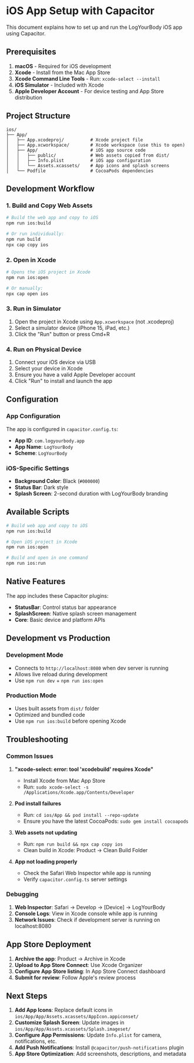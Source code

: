 # iOS App Setup with Capacitor

This document explains how to set up and run the LogYourBody iOS app using Capacitor.

## Prerequisites

1. **macOS** - Required for iOS development
2. **Xcode** - Install from the Mac App Store
3. **Xcode Command Line Tools** - Run: `xcode-select --install`
4. **iOS Simulator** - Included with Xcode
5. **Apple Developer Account** - For device testing and App Store distribution

## Project Structure

```
ios/
├── App/
│   ├── App.xcodeproj/          # Xcode project file
│   ├── App.xcworkspace/        # Xcode workspace (use this to open)
│   ├── App/                    # iOS app source code
│   │   ├── public/             # Web assets copied from dist/
│   │   ├── Info.plist          # iOS app configuration
│   │   └── Assets.xcassets/    # App icons and splash screens
│   └── Podfile                 # CocoaPods dependencies
```

## Development Workflow

### 1. Build and Copy Web Assets
```bash
# Build the web app and copy to iOS
npm run ios:build

# Or run individually:
npm run build
npx cap copy ios
```

### 2. Open in Xcode
```bash
# Opens the iOS project in Xcode
npm run ios:open

# Or manually:
npx cap open ios
```

### 3. Run in Simulator
1. Open the project in Xcode using `App.xcworkspace` (not .xcodeproj)
2. Select a simulator device (iPhone 15, iPad, etc.)
3. Click the "Run" button or press Cmd+R

### 4. Run on Physical Device
1. Connect your iOS device via USB
2. Select your device in Xcode
3. Ensure you have a valid Apple Developer account
4. Click "Run" to install and launch the app

## Configuration

### App Configuration
The app is configured in `capacitor.config.ts`:
- **App ID**: `com.logyourbody.app`
- **App Name**: `LogYourBody`
- **Scheme**: `LogYourBody`

### iOS-Specific Settings
- **Background Color**: Black (`#000000`)
- **Status Bar**: Dark style
- **Splash Screen**: 2-second duration with LogYourBody branding

## Available Scripts

```bash
# Build web app and copy to iOS
npm run ios:build

# Open iOS project in Xcode
npm run ios:open

# Build and open in one command
npm run ios:run
```

## Native Features

The app includes these Capacitor plugins:
- **StatusBar**: Control status bar appearance
- **SplashScreen**: Native splash screen management
- **Core**: Basic device and platform APIs

## Development vs Production

### Development Mode
- Connects to `http://localhost:8080` when dev server is running
- Allows live reload during development
- Use `npm run dev` + `npm run ios:open`

### Production Mode
- Uses built assets from `dist/` folder
- Optimized and bundled code
- Use `npm run ios:build` before opening Xcode

## Troubleshooting

### Common Issues

1. **"xcode-select: error: tool 'xcodebuild' requires Xcode"**
   - Install Xcode from Mac App Store
   - Run: `sudo xcode-select -s /Applications/Xcode.app/Contents/Developer`

2. **Pod install failures**
   - Run: `cd ios/App && pod install --repo-update`
   - Ensure you have the latest CocoaPods: `sudo gem install cocoapods`

3. **Web assets not updating**
   - Run: `npm run build && npx cap copy ios`
   - Clean build in Xcode: Product → Clean Build Folder

4. **App not loading properly**
   - Check the Safari Web Inspector while app is running
   - Verify `capacitor.config.ts` server settings

### Debugging

1. **Web Inspector**: Safari → Develop → [Device] → LogYourBody
2. **Console Logs**: View in Xcode console while app is running
3. **Network Issues**: Check if development server is running on localhost:8080

## App Store Deployment

1. **Archive the app**: Product → Archive in Xcode
2. **Upload to App Store Connect**: Use Xcode Organizer
3. **Configure App Store listing**: In App Store Connect dashboard
4. **Submit for review**: Follow Apple's review process

## Next Steps

1. **Add App Icons**: Replace default icons in `ios/App/App/Assets.xcassets/AppIcon.appiconset/`
2. **Customize Splash Screen**: Update images in `ios/App/App/Assets.xcassets/Splash.imageset/`
3. **Configure App Permissions**: Update `Info.plist` for camera, notifications, etc.
4. **Add Push Notifications**: Install `@capacitor/push-notifications` plugin
5. **App Store Optimization**: Add screenshots, descriptions, and metadata